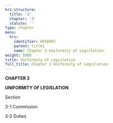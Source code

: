 ```yaml
---
hrs_structure:
  title: '1'
  chapter: '3'
  statute: ''
type: chapter
menu:
  hrs:
    identifier: HRS0003
    parent: title1
    name: Chapter 3 Uniformity of Legislation
weight: 5000
title: Uniformity of Legislation
full_title: Chapter 3 Uniformity of Legislation
---
```

**CHAPTER 3**

**UNIFORMITY OF LEGISLATION**

Section

3-1 Commission

3-2 Duties
